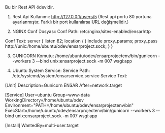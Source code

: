 Bu bir Rest API ödevidir. 

1. Rest Api Kullanımı: http://127.0.0.1/users/5 (Rest api portu 80 portuna ayarlanmıştır. Farklı bir port kullanılırsa URL değişmelidir.)

2. NGINX Conf Dosyası:
Conf Path: /etc/nginx/sites-enabled/ensarhttp

Conf Text:
server {
    listen 82;
    location / {
        include proxy_params;
        proxy_pass http://unix:/home/ubuntu/odev/ensarproject.sock;
    }
}


3. GUNICORN Komutu: /home/ubuntu/odev/ensarprojectenv/bin/gunicorn --workers 3 --bind unix:ensarproject.sock -m 007 wsgi:app

4. Ubuntu System Service:
Service Path: /etc/systemd/system/ensarservice.service
Service Text:

[Unit]
Description=Gunicorn ENSAR
After=network.target

[Service]
User=ubuntu
Group=www-data
WorkingDirectory=/home/ubuntu/odev
Environment="PATH=/home/ubuntu/odev/ensarprojectenv/bin"
ExecStart=/home/ubuntu/odev/ensarprojectenv/bin/gunicorn --workers 3 --bind unix:ensarproject.sock -m 007 wsgi:app

[Install]
WantedBy=multi-user.target


